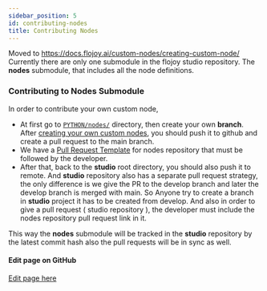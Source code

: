 ```yaml
---
sidebar_position: 5
id: contributing-nodes
title: Contributing Nodes
---
```


Moved to https://docs.flojoy.ai/custom-nodes/creating-custom-node/
Currently there are only one submodule in the flojoy studio repository. The **nodes** submodule, that includes all the node definitions.

### Contributing to Nodes Submodule

In order to contribute your own custom node,

- At first go to [`PYTHON/nodes/`](https://github.com/flojoy-io/nodes/tree/main/) directory, then create your own **branch**. After [creating your own custom nodes](https://docs.flojoy.io/custom-nodes/creating-custom-node/), you should push it to github and create a pull request to the main branch.
- We have a [Pull Request Template](https://github.com/flojoy-io/nodes/blob/main/pull_request_template.md) for nodes repository that must be followed by the developer.
- After that, back to the **studio** root directory, you should also push it to remote. And **studio** repository also has a separate pull request strategy, the only difference is we give the PR to the develop branch and later the develop branch is merged with main. So Anyone try to create a branch in **studio** project it has to be created from develop. And also in order to give a pull request ( studio repository ), the developer must include the nodes repository pull request link in it.

This way the **nodes** submodule will be tracked in the **studio** repository by the latest commit hash also the pull requests will be in sync as well.

[//]: # (Edit page on GitHub)

#### Edit page on GitHub

[Edit page here](https://github.com/flojoy-ai/docs/blob/main/docs/custom-nodes/contributing-nodes.md)
